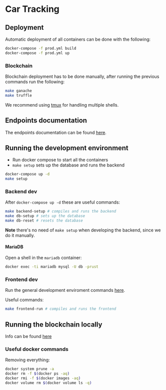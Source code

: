 # Car Tracking

## Deployment

Automatic deployment of all containers can be done with the following:

```bash
docker-compose -f prod.yml build
docker-compose -f prod.yml up
```

### Blockchain

Blockchain deployment has to be done manually,
after running the previous commands run the following:

```bash
make ganache
make truffle
```

We recommend using [tmux](https://github.com/tmux/tmux/wiki) for handling multiple shells.

## Endpoints documentation

The endpoints documentation can be found [here](backend/test/README.md).

## Running the development environment

- Run docker compose to start all the containers
- `make setup` sets up the database and runs the backend

```bash
docker-compose up -d
make setup
```

### Backend dev

After `docker-compose up -d` these are useful commands:

```bash
make backend-setup # compiles and runs the backend
make db-setup # sets up the database
make db-reset # resets the database
```

**Note** there's no need of `make setup` when developing the backend, since we do 
it manually.

#### MariaDB

Open a shell in the `mariadb` container:

```bash
docker exec -ti mariadb mysql -U db -prust
```

### Frontend dev

Run the general development enviroment commands [here](#Running-the-development-environment).

Useful commands:

```bash
make frontend-run # compiles and runs the frontend
```

## Running the blockchain locally

Info can be found [here](blockchain/Readme.org)

### Useful docker commands 

Removing everything:

```bash
docker system prune -a 
docker rm -f $(docker ps -aq)
docker rmi -f $(docker images -aq)
docker volume rm $(docker volume ls -q)
```
